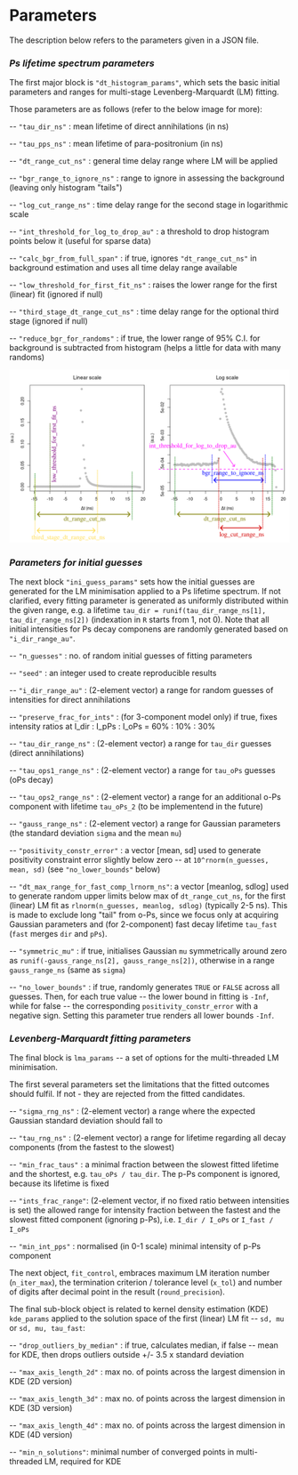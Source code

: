 # Parameters

The description below refers to the parameters given in a JSON file.

### _Ps lifetime spectrum parameters_

The first major block is ```"dt_histogram_params"```, which sets the basic initial parameters and ranges for multi-stage Levenberg-Marquardt (LM) fitting.

Those parameters are as follows (refer to the below image for more):

-- ```"tau_dir_ns"``` : mean lifetime of direct annihilations (in ns)

-- ```"tau_pps_ns"``` : mean lifetime of para-positronium (in ns)

-- ```"dt_range_cut_ns"``` : general time delay range where LM will be applied

-- ```"bgr_range_to_ignore_ns"``` : range to ignore in assessing the background (leaving only histogram "tails")

-- ```"log_cut_range_ns"``` : time delay range for the second stage  in logarithmic scale

-- ```"int_threshold_for_log_to_drop_au"``` : a threshold to drop histogram points below it (useful for sparse data)

-- ```"calc_bgr_from_full_span"``` : if true, ignores ```"dt_range_cut_ns"``` in background estimation and uses all time delay range available

-- ```"low_threshold_for_first_fit_ns"``` : raises the lower range for the first (linear) fit (ignored if null)

-- ```"third_stage_dt_range_cut_ns"``` : time delay range for the optional third stage (ignored if null)

-- ```"reduce_bgr_for_randoms"``` : if true, the lower range of 95% C.I. for background is subtracted from histogram (helps a little for data with many randoms)

![Alt text](HistRangesExample.png)

### _Parameters for initial guesses_

The next block ```"ini_guess_params"``` sets how the initial guesses are generated for the LM minimisation applied to a Ps lifetime spectrum. If not clarified, every fitting parameter is generated as uniformly distributed within the given range, e.g. a lifetime ```tau_dir = runif(tau_dir_range_ns[1], tau_dir_range_ns[2])``` (indexation in ```R``` starts from 1, not 0). Note that all initial intensities for Ps decay componens are randomly generated based on ```"i_dir_range_au"```.

-- ```"n_guesses"``` : no. of random initial guesses of fitting parameters

-- ```"seed"``` : an integer used to create reproducible results

-- ```"i_dir_range_au"``` : (2-element vector) a range for random guesses of intensities for direct annihilations

-- ```"preserve_frac_for_ints"``` : (for 3-component model only) if true, fixes intensity ratios at I_dir : I_pPs : I_oPs = 60% : 10% : 30%

-- ```"tau_dir_range_ns"``` : (2-element vector) a range for ```tau_dir``` guesses (direct annihilations)

-- ```"tau_ops1_range_ns"``` :  (2-element vector) a range for ```tau_oPs``` guesses (oPs decay)

-- ```"tau_ops2_range_ns"``` : (2-element vector) a range for an additional o-Ps component with lifetime ```tau_oPs_2``` (to be implementend in the future)

-- ```"gauss_range_ns"``` : (2-element vector) a range for Gaussian parameters (the standard deviation ```sigma``` and the mean ```mu```)

-- ```"positivity_constr_error"``` : a vector [mean, sd] used to generate positivity constraint error slightly below zero -- at ```10^rnorm(n_guesses, mean, sd)``` (see ```"no_lower_bounds"``` below)

-- ```"dt_max_range_for_fast_comp_lrnorm_ns"```: a vector [meanlog, sdlog] used to generate random upper limits below max of ```dt_range_cut_ns```, for the first (linear) LM fit as ```rlnorm(n_guesses, meanlog, sdlog)``` (typically 2-5 ns). This is made to exclude long "tail" from o-Ps, since we focus only at acquiring Gaussian parameters and (for 2-component) fast decay lifetime ```tau_fast``` (`fast` merges `dir` and `pPs`).

-- ```"symmetric_mu"``` : if true, initialises Gaussian ```mu``` symmetrically around zero as ```runif(-gauss_range_ns[2], gauss_range_ns[2])```, otherwise in a range ```gauss_range_ns``` (same as ```sigma```)

-- ```"no_lower_bounds"``` : if true, randomly generates ```TRUE``` or ```FALSE``` across all guesses. Then, for each true value -- the lower bound in fitting is ```-Inf```, while for false -- the corresponding ```positivity_constr_error``` with a negative sign. Setting this parameter true renders all lower bounds ```-Inf```.

### _Levenberg-Marquardt fitting parameters_

The final block is ```lma_params``` -- a set of options for the multi-threaded LM minimisation.

The first several parameters set the limitations that the fitted outcomes should fulfil. If not - they are rejected from the fitted candidates.

-- ```"sigma_rng_ns"``` : (2-element vector) a range where the expected Gaussian standard deviation should fall to

-- ```"tau_rng_ns"``` : (2-element vector) a range for lifetime regarding all decay components (from the fastest to the slowest)

-- ```"min_frac_taus"``` : a minimal fraction between the slowest fitted lifetime and the shortest, e.g. ```tau_oPs / tau_dir```. The p-Ps component is ignored, because its lifetime is fixed

-- ```"ints_frac_range"```: (2-element vector, if no fixed ratio between intensities is set) the allowed range for intensity fraction between the fastest and the slowest fitted component (ignoring p-Ps), i.e. ```I_dir / I_oPs``` or ```I_fast / I_oPs```

-- ```"min_int_pps"``` : normalised (in 0-1 scale) minimal intensity of p-Ps component

The next object, ```fit_control```, embraces maximum LM iteration number (```n_iter_max```), the termination criterion / tolerance level (```x_tol```) and number of digits after decimal point in the result (```round_precision```).

The final sub-block object is related to kernel density estimation (KDE) ```kde_params``` applied to the solution space of the first (linear) LM fit -- ```sd, mu``` or ```sd, mu, tau_fast```:

-- ```"drop_outliers_by_median"``` : if true, calculates median, if false -- mean for KDE, then drops outliers outside +/- 3.5 x standard deviation

-- ```"max_axis_length_2d"``` : max no. of points across the largest dimension in KDE (2D version)

-- ```"max_axis_length_3d"``` : max no. of points across the largest dimension in KDE (3D version)

-- ```"max_axis_length_4d"``` : max no. of points across the largest dimension in KDE (4D version)

-- ```"min_n_solutions"```: minimal number of converged points in multi-threaded LM, required for KDE
